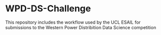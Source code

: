 # WPD-DS-Challenge
 This repository includes the workflow used by the UCL ESAIL for submissions to the Western Power Distribition Data Science competition
